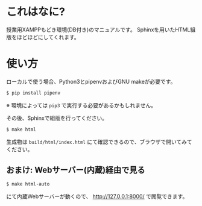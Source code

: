 # これはなに?

授業用XAMPPもどき環境(DB付き)のマニュアルです。
Sphinxを用いたHTML組版をほどほどにしてくれます。

# 使い方

ローカルで使う場合、Python3とpipenvおよびGNU makeが必要です。

```bash
$ pip install pipenv
```

※ 環境によっては `pip3` で実行する必要があるかもしれません。

その後、Sphinxで組版を行ってください。

```bash
$ make html
```

生成物は `build/html/index.html` にて確認できるので、ブラウザで開いてみてください。

## おまけ: Webサーバー(内蔵)経由で見る

```bash
$ make html-auto
```

にて内蔵Webサーバーが動くので、 http://127.0.0.1:8000/ で閲覧できます。

